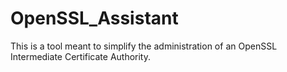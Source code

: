 # OpenSSL_Assistant
This is a tool meant to simplify the administration of an OpenSSL Intermediate Certificate Authority.
